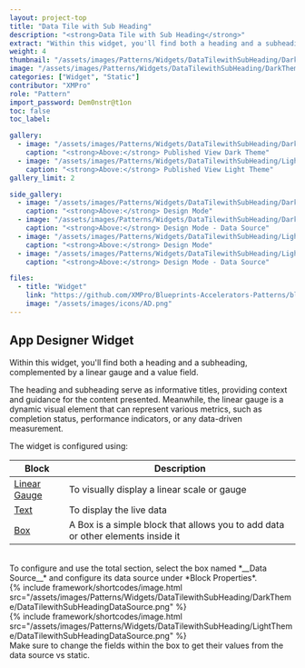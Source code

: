 ```yaml
---
layout: project-top
title: "Data Tile with Sub Heading"
description: "<strong>Data Tile with Sub Heading</strong>"
extract: "Within this widget, you'll find both a heading and a subheading, complemented by a linear gauge and a value field."
weight: 4
thumbnail: "/assets/images/Patterns/Widgets/DataTilewithSubHeading/DarkTheme/DataTilewithSubHeadingPublishedMode.png"
image: "/assets/images/Patterns/Widgets/DataTilewithSubHeading/DarkTheme/DataTilewithSubHeadingPublishedMode.png"
categories: ["Widget", "Static"]
contributor: "XMPro"
role: "Pattern"
import_password: Dem0nstr@t1on
toc: false
toc_label: 

gallery:
  - image: "/assets/images/Patterns/Widgets/DataTilewithSubHeading/DarkTheme/DataTilewithSubHeadingPublishedMode.png"
    caption: "<strong>Above:</strong> Published View Dark Theme"
  - image: "/assets/images/Patterns/Widgets/DataTilewithSubHeading/LightTheme/DataTilewithSubHeadingPublishedMode.png"
    caption: "<strong>Above:</strong> Published View Light Theme"
gallery_limit: 2

side_gallery:
  - image: "/assets/images/Patterns/Widgets/DataTilewithSubHeading/DarkTheme/DataTilewithSubHeadingDesignMode.png"
    caption: "<strong>Above:</strong> Design Mode"
  - image: "/assets/images/Patterns/Widgets/DataTilewithSubHeading/DarkTheme/DataTilewithSubHeadingDataSource.png"
    caption: "<strong>Above:</strong> Design Mode - Data Source"
  - image: "/assets/images/Patterns/Widgets/DataTilewithSubHeading/LightTheme/DataTilewithSubHeadingDesignMode.png"
    caption: "<strong>Above:</strong> Design Mode"
  - image: "/assets/images/Patterns/Widgets/DataTilewithSubHeading/LightTheme/DataTilewithSubHeadingDataSource.png"
    caption: "<strong>Above:</strong> Design Mode - Data Source"

files:
  - title: "Widget"
    link: "https://github.com/XMPro/Blueprints-Accelerators-Patterns/blob/master/Patterns/Widgets/Data%20Tile%20with%20Sub%20Heading.xwid"
    image: "/assets/images/icons/AD.png"
---
```


## App Designer Widget
Within this widget, you'll find both a heading and a subheading, complemented by a linear gauge and a value field. 

The heading and subheading serve as informative titles, providing context and guidance for the content presented. Meanwhile, the linear gauge is a dynamic visual element that can represent various metrics, such as completion status, performance indicators, or any data-driven measurement.

The widget is configured using: 

| Block                                  | Description                                                  |
| -------------------------------------- | ------------------------------------------------------------ |
| [Linear Gauge](https://documentation.xmpro.com/blocks-toolbox/visualizations/linear-gauge) | To visually display a linear scale or gauge |
| [Text](https://documentation.xmpro.com/blocks-toolbox/basic/text) | To display the live data |
| [Box](https://documentation.xmpro.com/blocks-toolbox/layout/box-and-data-repeater-box) | A Box is a simple block that allows you to add data or other elements inside it |

<br />
To configure and use the total section, select the box named *__Data Source__* and configure its data source under *Block Properties*.  
<div class="inline_image">{% include framework/shortcodes/image.html src="/assets/images/Patterns/Widgets/DataTilewithSubHeading/DarkTheme/DataTilewithSubHeadingDataSource.png" %}</div>
<div class="inline_image">{% include framework/shortcodes/image.html src="/assets/images/Patterns/Widgets/DataTilewithSubHeading/LightTheme/DataTilewithSubHeadingDataSource.png" %}</div>
Make sure to change the fields within the box to get their values from the data source vs static.